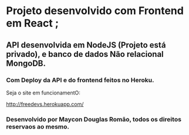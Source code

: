 # Projeto desenvolvido com Frontend em React ;
## API desenvolvida em NodeJS (Projeto está privado), e banco de dados Não relacional MongoDB.
### Com Deploy da API e do frontend feitos no Heroku.

Seja o site em funcionamentO:

http://freedevs.herokuapp.com/


### Desenvolvido por Maycon Douglas Romão, todos os direitos reservaos ao mesmo.
